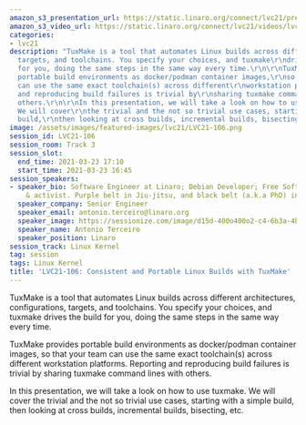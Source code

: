 ```yaml
---
amazon_s3_presentation_url: https://static.linaro.org/connect/lvc21/presentations/lvc21-106.pdf
amazon_s3_video_url: https://static.linaro.org/connect/lvc21/videos/lvc21-106.mp4
categories:
- lvc21
description: "TuxMake is a tool that automates Linux builds across different architectures,\r\nconfigurations,
  targets, and toolchains. You specify your choices, and tuxmake\r\ndrives the build
  for you, doing the same steps in the same way every time.\r\n\r\nTuxMake provides
  portable build environments as docker/podman container images,\r\nso that your team
  can use the same exact toolchain(s) across different\r\nworkstation platforms. Reporting
  and reproducing build failures is trivial by\r\nsharing tuxmake command lines with
  others.\r\n\r\nIn this presentation, we will take a look on how to use tuxmake.
  We will cover\r\nthe trivial and the not so trivial use cases, starting with a simple
  build,\r\nthen looking at cross builds, incremental builds, bisecting, etc.\r\n"
image: /assets/images/featured-images/lvc21/LVC21-106.png
session_id: LVC21-106
session_room: Track 3
session_slot:
  end_time: 2021-03-23 17:10
  start_time: 2021-03-23 16:45
session_speakers:
- speaker_bio: Software Engineer at Linaro; Debian Developer; Free Software developer
    & activist. Purple belt in Jiu-jitsu, and black belt (a.k.a PhD) in Computer Science.
  speaker_company: Senior Engineer
  speaker_email: antonio.terceiro@linaro.org
  speaker_image: https://sessionize.com/image/d15d-400o400o2-c4-6b3a-4bc3-8025-78b500beb804.14400899-3008-4ba8-9399-3ad4ea7a42bb.jpg
  speaker_name: Antonio Terceiro
  speaker_position: Linaro
session_track: Linux Kernel
tag: session
tags: Linux Kernel
title: 'LVC21-106: Consistent and Portable Linux Builds with TuxMake'
---
```


TuxMake is a tool that automates Linux builds across different architectures,
configurations, targets, and toolchains. You specify your choices, and tuxmake
drives the build for you, doing the same steps in the same way every time.

TuxMake provides portable build environments as docker/podman container images,
so that your team can use the same exact toolchain(s) across different
workstation platforms. Reporting and reproducing build failures is trivial by
sharing tuxmake command lines with others.

In this presentation, we will take a look on how to use tuxmake. We will cover
the trivial and the not so trivial use cases, starting with a simple build,
then looking at cross builds, incremental builds, bisecting, etc.